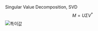 Singular Value Decomposition, SVD
$$\displaystyle M=U\Sigma V^{*}\!$$
![특이값](https://upload.wikimedia.org/wikipedia/commons/thumb/c/c8/Singular_value_decomposition_visualisation.svg/360px-Singular_value_decomposition_visualisation.svg.png)
